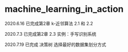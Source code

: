 # machine_learning_in_action

2020.6.16	已完成第2章 k-近邻算法 2.1 和 2.2

2020.7.3	已完成第2章 2.3 实例：手写识别系统

2020.7.19	已完成 决策树 选择最好的数据集划分方式